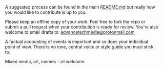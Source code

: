 A suggested process can be found in the main [README.md](https://github.com/lexi933/chronicle/blob/main/README.md) but really how you would like to contribute is up to you. 

Please keep an offline copy of your work. Feel free to fork the repo or submit a pull request when your contribution is ready for review. You're also welcome to email drafts to: advancetechmedia@protonmail.com

A factual accounting of events is important and so does your individual point of view. There is no tone, central voice or style guide you must stick to.

Mixed media, art, memes - all welcome.
